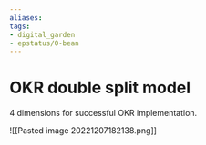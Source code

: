 ```yaml
---
aliases: 
tags: 
- digital_garden
- epstatus/0-bean
---
```

# OKR double split model

4 dimensions for successful OKR implementation.

![[Pasted image 20221207182138.png]]

